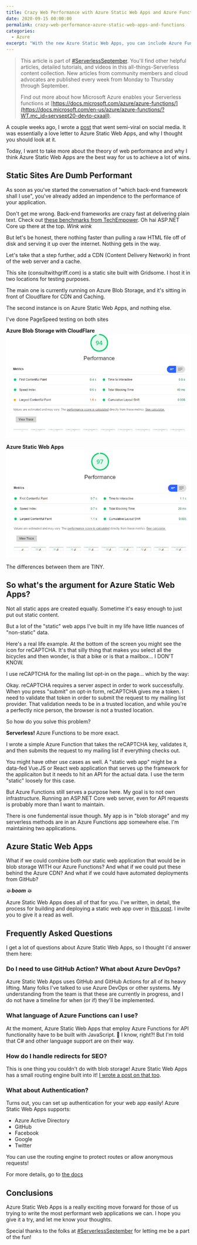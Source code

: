 ```yaml
---
title: Crazy Web Performance with Azure Static Web Apps and Azure Functions
date: 2020-09-15 00:00:00
permalink: crazy-web-performance-azure-static-web-apps-and-functions
categories:
  - Azure
excerpt: "With the new Azure Static Web Apps, you can include Azure Functions as a part of your deployment which gives you the best of both worlds when you deploy static sites.  Crazy performance, but access to Azure Functions when you absolutely need to \"write a little bit of code\"."
---
```


>This article is part of [#ServerlessSeptember](https://aka.ms/ServerlessSeptember2020). You'll find other helpful articles, detailed tutorials, and videos in this all-things-Serverless content collection. New articles from community members and cloud advocates are published every week from Monday to Thursday through September.  
>  
>Find out more about how Microsoft Azure enables your Serverless functions at [https://docs.microsoft.com/azure/azure-functions/](https://docs.microsoft.com/en-us/azure/azure-functions/?WT.mc_id=servsept20-devto-cxaall).  

A couple weeks ago, I wrote a [post](/i-love-azure-static-web-apps/) that went semi-viral on social media.  It was essentially a love letter to Azure Static Web Apps, and why I thought you should look at it.

Today, I want to take more about the theory of web performance and why I think Azure Static Web Apps are the best way for us to achieve a lot of wins.

## Static Sites Are Dumb Performant

As soon as you've started the conversation of "which back-end framework shall I use", you've already added an impendence to the performance of your application.

Don't get me wrong.  Back-end frameworks are crazy fast at delivering plain text.  Check out [these benchmarks from TechEmpower](https://www.techempower.com/benchmarks/#section=data-r19&hw=ph&test=plaintext).  Oh hai ASP.NET Core up there at the top. *Wink wink*

But let's be honest, there nothing faster than pulling a raw HTML file off of disk and serving it up over the internet.  Nothing gets in the way.

Let's take that a step further, add a CDN (Content Delivery Network) in front of the web server and a cache.  

This site (consultwithgriff.com) is a static site built with Gridsome.  I host it in two locations for testing purposes.  

The main one is currently running on Azure Blob Storage, and it's sitting in front of Cloudflare for CDN and Caching. 

The second instance is on Azure Static Web Apps, and nothing else.

I've done PageSpeed testing on both sites

**Azure Blob Storage with CloudFlare**  
![Azure Blob Storage with CloudFlare](./images/crazy-fast-002.png)

**Azure Static Web Apps**  
![Azure Blob Storage with CloudFlare](./images/crazy-fast-001.png)

The differences between them are TINY.

## So what's the argument for Azure Static Web Apps?

Not all static apps are created equally.  Sometime it's easy enough to just put out static content.  

But a lot of the "static" web apps I've built in my life have little nuances of "non-static" data.  

Here's a real life example.  At the bottom of the screen you might see the icon for reCAPTCHA.  It's that silly thing that makes you select all the bicycles and then wonder, is that a bike or is that a mailbox... I DON'T KNOW.

I use reCAPTCHA for the mailing list opt-in on the page...  which by the way:


Okay.  reCAPTCHA requires a server aspect in order to work successfully.  When you press "submit" on opt-in form, reCAPTCHA gives me a token.  I need to validate that token in order to submit the request to my mailing list provider.  That validation needs to be in a trusted location, and while you're a perfectly nice person, the browser is not a trusted location.

So how do you solve this problem?

**Serverless!**  Azure Functions to be more exact.

I wrote a simple Azure Function that takes the reCAPTCHA key, validates it, and then submits the request to my mailing list if everything checks out.

You might have other use cases as well.  A "static web app" might be a data-fed Vue.JS or React web application that serves up the framework for the applicaiton but it needs to hit an API for the actual data.  I use the term "static" loosely for this case.

But Azure Functions still serves a purpose here.  My goal is to not own infrastructure.  Running an ASP.NET Core web server, even for API requests is probably more than I want to maintain.

There is one fundemental issue though.  My app is in "blob storage" and my serverless methods are in an Azure Functions app somewhere else.  I'm maintaining two applications.

## Azure Static Web Apps 

What if we could combine both our static web application that would be in blob storage WITH our Azure Functions?  And what if we could put these behind the Azure CDN?  And what if we could have automated deployments from GitHub?

***💥 boom 💥***

Azure Static Web Apps does all of that for you.  I've written, in detail, the process for building and deploying a static web app over in [this post](/i-love-azure-static-web-apps/).  I invite you to give it a read as well.

## Frequently Asked Questions

I get a lot of questions about Azure Static Web Apps, so I thought I'd answer them here:

### Do I need to use GitHub Action?  What about Azure DevOps?

Azure Static Web Apps uses GitHub and GitHub Actions for all of its heavy lifting.  Many folks I've talked to use Azure DevOps or other systems.  My understanding from the team is that these are currently in progress, and I do not have a timeline for when (or if) they'll be implemented.

### What language of Azure Functions can I use?

At the moment, Azure Static Web Apps that employ Azure Functions for API functionality have to be built with JavaScript.  🤯  I know, right?! But I'm told that C# and other language support are on their way.

### How do I handle redirects for SEO?

This is one thing you couldn't do with blob storage!  Azure Static Web Apps has a small routing engine built into it!  [I wrote a post on that too](/how-to-redirect-with-azure-static-web-apps/).

### What about Authentication?

Turns out, you can set up authentication for your web app easily!  Azure Static Web Apps supports:  

* Azure Active Directory  
* GitHub  
* Facebook  
* Google  
* Twitter  

You can use the routing engine to protect routes or allow anonymous requests!

For more details, go to [the docs](https://docs.microsoft.com/en-us/azure/static-web-apps/authentication-authorization?WT.mc_id=DOP-MVP-4029061)

## Conclusions

Azure Static Web Apps is a really exciting move forward for those of us trying to write the most performant web applications we can.  I hope you give it a try, and let me know your thoughts.

Special thanks to the folks at [#ServerlessSeptember](https://aka.ms/ServerlessSeptember2020) for letting me be a part of the fun!
